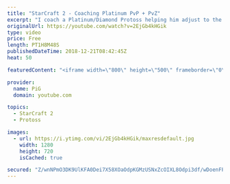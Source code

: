 ```yaml
---
title: "StarCraft 2 - Coaching Platinum PvP + PvZ"
excerpt: "I coach a Platinum/Diamond Protoss helping him adjust to the new patch -- Watch live at https://www.twitch.tv/x5_pig"
originalUrl: https://youtube.com/watch?v=2EjGb4kHGik
type: video
price: Free
length: PT1H8M48S
publishedDateTime: 2018-12-21T08:42:45Z
heat: 50

featuredContent: "<iframe width=\"800\" height=\"500\" frameborder=\"0\" src=\"https://www.youtube.com/embed/2EjGb4kHGik\" allow=\"accelerometer; autoplay; encrypted-media; gyroscope; picture-in-picture\" allowfullscreen></iframe>"

provider:
  name: PiG
  domain: youtube.com

topics:
  - StarCraft 2
  - Protoss

images:
  - url: https://i.ytimg.com/vi/2EjGb4kHGik/maxresdefault.jpg
    width: 1280
    height: 720
    isCached: true

secured: "Z/wnNPmO3DK9UlKFA0Dei7X58XOaOdpKGMzUSNxZcOIXL8Odpi3df/wDoenFPidbdOtfEnCxsqWeOQ4egF8C+YPIQIkIv9JgrbzE/2Ky3AYkbzEWsHSi3OlQ35rfmOy2poQ/UTUifEiksAMUJ/SwXecfgyJvMHYNJqGHdnPaVUukX/KXM/0amRzKLxU1zIAK20PwWo7MYtKEy0rhZK0t38MofqhR1qXmjVNdxnylloxoOf7EbuSLkYRWwADLqOf6egtj4AbPW1JeElXbzltkiL3VybaOLlbFFGplfatUOpaFgOwJ5tsFlDIDyQINe/+PaQbWUsUODhQ6uYkhUVXe/wmmD7p5rEia0zIX41v6TvagEMBIikTCsB4Jja4Q5fXJKyezAJd0Iw+ykh0F86fVrYhoEGp0VBQzbrms0h4+G1E=;cnCiduHLgY4c6VMRKtB31w=="
---
```


